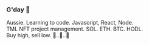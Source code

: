 ### G'day 👋

Aussie. Learning to code. Javascript, React, Node. <br>
TML NFT project management. SOL. ETH. BTC.  HODL. <br>
Buy high, sell low. 🌚..🚀..💫<br>




<!--
**OGOZ111/OGOZ111** is a ✨ _special_ ✨ repository because its `README.md` (this file) appears on your GitHub profile.

Here are some ideas to get you started:

- 🔭 I’m currently working on ...
- 🌱 I’m currently learning ...
- 👯 I’m looking to collaborate on ...
- 🤔 I’m looking for help with ...
- 💬 Ask me about ...
- 📫 How to reach me: ...
- 😄 Pronouns: ...
- ⚡ Fun fact: ...
-->
